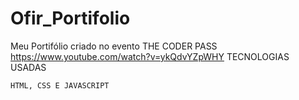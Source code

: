 # Ofir_Portifolio
Meu Portifólio criado no evento THE CODER PASS https://www.youtube.com/watch?v=ykQdvYZpWHY
TECNOLOGIAS USADAS

    HTML, CSS E JAVASCRIPT
